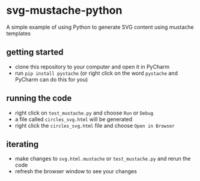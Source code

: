 # svg-mustache-python
A simple example of using Python to generate SVG content using mustache templates

## getting started
* clone this repository to your computer and open it in PyCharm
* run `pip install pystache` (or right click on the word `pystache` and PyCharm can do this for you)

## running the code
* right click on `test_mustache.py` and choose `Run` or `Debug`
* a file called `circles_svg.html` will be generated
* right click the `circles_svg.html` file and choose `Open in Browser`

## iterating
* make changes to `svg.html.mustache` or `test_mustache.py` and rerun the code
* refresh the browser window to see your changes
